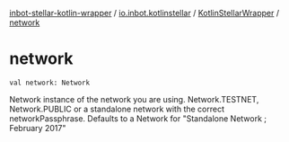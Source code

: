 [inbot-stellar-kotlin-wrapper](../../index.md) / [io.inbot.kotlinstellar](../index.md) / [KotlinStellarWrapper](index.md) / [network](./network.md)

# network

`val network: Network`

Network instance of the network you are using. Network.TESTNET, Network.PUBLIC or a standalone network with the correct networkPassphrase. Defaults to a Network for "Standalone Network ; February 2017"

